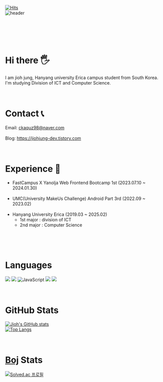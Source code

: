 [![Hits](https://hits.seeyoufarm.com/api/count/incr/badge.svg?url=https%3A%2F%2Fgithub.com%2Fjiohjung98&count_bg=%23A488EB&title_bg=%235A8AE5&icon=atom.svg&icon_color=%23FFFFFF&title=WELCOME&edge_flat=false)](https://hits.seeyoufarm.com)<br>
![header](https://capsule-render.vercel.app/api?type=wave&color=auto&height=300&section=header&text=Jioh's%20Github!&fontSize=80)<br><br><br>
<br><br><br>

# Hi there 🖐
I am jioh jung, Hanyang university Erica campus student from South Korea. I'm studying Division of ICT and Computer Science.<br><br><br>

# Contact 📞
Email: ckaquz98@naver.com <br/><br/>
Blog: https://jiohjung-dev.tistory.com
<br><br><br>


# Experience 🔗
- FastCampus X Yanolja Web Frontend Bootcamp 1st (2023.07.10 ~ 2024.01.30) <br/><br/>
- UMC(University MakeUs Challenge) Android Part 3rd (2022.09 ~ 2023.02)  <br/><br/>
- Hanyang University Erica (2019.03 ~ 2025.02)
  - 1st major : division of ICT
  - 2nd major : Computer Science

<br><br><br>


# Languages 
<img src="https://img.shields.io/badge/kotlin-7F52FF?style=for-the-badge&logo=kotlin&logoColor=white"> <img src="https://img.shields.io/badge/python-3776AB?style=for-the-badge&logo=python&logoColor=white"> <img alt="JavaScript" src ="https://img.shields.io/badge/JavaScriipt-F7DF1E.svg?&style=for-the-badge&logo=JavaScript&logoColor=black"/> <img src="https://img.shields.io/badge/Typescript-3178C6?style=for-the-badge&logo=Typescript&logoColor=white"/> <img src="https://img.shields.io/badge/React-61DAFB?&style=for-the-badge&logo=React&logoColor=black"/><br><br><br>

# GitHub Stats
[![Jioh's GitHub stats](https://github-readme-stats.vercel.app/api?username=jiohjung98)](https://github.com/anuraghazra/github-readme-stats) <br>
[![Top Langs](https://github-readme-stats.vercel.app/api/top-langs/?username=jiohjung98)](https://github.com/anuraghazra/github-readme-stats)<br><br><br>

# [Boj](https://www.acmicpc.net/) Stats
[![Solved.ac
프로필](http://mazassumnida.wtf/api/v2/generate_badge?boj=kkumiya)](https://solved.ac/kkumiya)<br><br><br>




<!--
**jiohjung98/jiohjung98** is a ✨ _special_ ✨ repository because its `README.md` (this file) appears on your GitHub profile.

Here are some ideas to get you started:

- 🔭 I’m currently working on ...
- 🌱 I’m currently learning ...
- 👯 I’m looking to collaborate on ...
- 🤔 I’m looking for help with ...
- 💬 Ask me about ...
- 📫 How to reach me: ...
- 😄 Pronouns: ...
- ⚡ Fun fact: ...
-->
